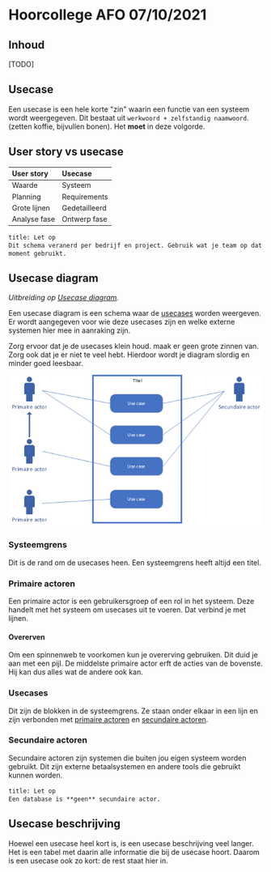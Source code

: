 # Hoorcollege AFO 07/10/2021

## Inhoud

[TODO]

## Usecase

Een usecase is een hele korte "zin" waarin een functie van een systeem wordt weergegeven. Dit bestaat uit `werkwoord + zelfstandig naamwoord`. (zetten koffie, bijvullen bonen). Het **moet** in deze volgorde.

## User story vs usecase

| User story   | Usecase       |
| :----------- | :------------ |
| Waarde       | Systeem       |
| Planning     | Requirements  |
| Grote lijnen | Gedetailleerd |
| Analyse fase | Ontwerp fase  |

```ad-warning
title: Let op
Dit schema veranerd per bedrijf en project. Gebruik wat je team op dat moment gebruikt.
```

## Usecase diagram

_Uitbreiding op [Usecase diagram](AFO-2021-10-05-W.md#Usecase%20diagram)._

Een usecase diagram is een schema waar de [usecases](#Use%20case) worden weergeven. Er wordt aangegeven voor wie deze usecases zijn en welke externe systemen hier mee in aanraking zijn.

Zorg ervoor dat je de usecases klein houd. maak er geen grote zinnen van. Zorg ook dat je er niet te veel hebt. Hierdoor wordt je diagram slordig en minder goed leesbaar.

![](../../assets/afo/2021-10-07/use-case-diagram.png)

### Systeemgrens

Dit is de rand om de usecases heen. Een systeemgrens heeft altijd een titel.

### Primaire actoren

Een primaire actor is een gebruikersgroep of een rol in het systeem. Deze handelt met het systeem om usecases uit te voeren. Dat verbind je met lijnen.

#### Overerven

Om een spinnenweb te voorkomen kun je overerving gebruiken. Dit duid je aan met een pijl. De middelste primaire actor erft de acties van de bovenste. Hij kan dus alles wat de andere ook kan.

### Usecases

Dit zijn de blokken in de systeemgrens. Ze staan onder elkaar in een lijn en zijn verbonden met [primaire actoren](#Primaire%20actoren) en [secundaire actoren](#Secundaire%20actoren).

### Secundaire actoren

Secundaire actoren zijn systemen die buiten jou eigen systeem worden gebruikt. Dit zijn externe betaalsystemen en andere tools die gebruikt kunnen worden.

```ad-warning
title: Let op
Een database is **geen** secundaire actor.
```

## Usecase beschrijving

Hoewel een usecase heel kort is, is een usecase beschrijving veel langer. Het is een tabel met daarin alle informatie die bij de usecase hoort. Daarom is een usecase ook zo kort: de rest staat hier in.